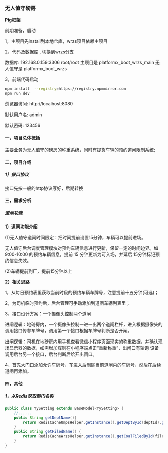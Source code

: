 ### **无人值守磅房**

**Pig框架**

前期准备，启动

1，主项目先install到本地仓库，wrzs项目依赖主项目

2，代码及数据库 , 切换到wrzs分支

 数据库: 192.168.0.159:3306  root/root
主项目是 platformx_boot_wrzs_main
无人值守是 platformx_boot_wrzs   

3，前端代码启动

```bash
npm install  --registry=https://registry.npmmirror.com  
npm run dev
```

浏览器访问:  http://localhost:8080

默认用户名: admin

默认密码: 123456

#### 一，项目总体概括

主要业务为无人值守的磅房的称重系统，同时有提货车辆的预约道闸限制系统;

#### 二，项目介绍

 

##### 1）接口协议

接口先按一般的http协议写好，后期转换

 

#### 三，需求分析

##### 道闸功能

**1）道闸功能介绍**

(1)无人值守道闸时间限定：把时间提前设置15分钟，车辆可以提前进场。

无人值守后台调度管理模块对预约车辆信息进行更新，保留一定的时间边界。如 9:00-10:00 的预约车辆信息，提前 15 分钟更新为可入场，并延后 15分钟标记预约信息失效。

(2)车辆提前到厂，提前15分钟以上

**2）相关思路**

1，从每日预约表里获取当前时段的预约车辆车牌号，注意提前十五分钟(可选)；

2，为司机临时预约后，后台管理可手动添加到道闸车辆列表里；

3，接口设计方案：一个摄像头控制两个道闸

进闸逻辑：地磅房内，一个摄像头控制一进一出两个道闸栏杆，进入根据摄像头的调用接口传参车牌号，调用第一个接口根据车牌号判断是否开闸。

出闸逻辑：司机在地磅房内用手机查看微信小程序页面现实的称重数据，并确认现场显示器的数据，如需增加煤则在小程序端点击“重新称重”，出闸口有轮询 设备调用后台另一个接口，后台判断后给开出闸口。

4，首先大门口添加允许车牌号，车进入后删除当前道闸内的车牌号，然后在后续道闸再添加。

#### 四，其他

##### 1，从Redis获取部门名称

```java
public class YySetting extends BaseModel<YySetting> {
	//......
    public String getDeptName(){
        return RedisCacheUmpsHelper.getInstance().getDeptById(deptId).getName();
    }
    public String getFiledName() {
        return RedisCacheWrzsHelper.getInstance().getCoalFiledById(filedId).getName();
    }
}
```

